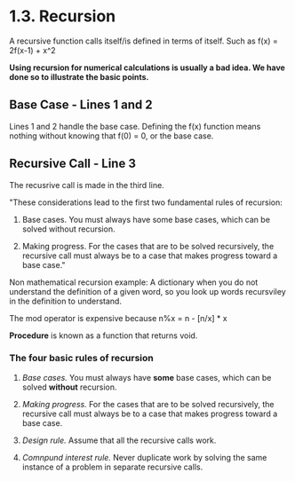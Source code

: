 # 1.3. Recursion

A recursive function calls itself/is defined in terms of itself. Such as f(x) = 2f(x-1) + x^2

**Using recursion for numerical calculations is usually a bad idea. We have done so to illustrate the basic points.**

## Base Case - Lines 1 and 2

Lines 1 and 2 handle the base case. Defining the f(x) function means nothing without knowing that f(0) = 0, or the base case.

## Recursive Call - Line 3

The recusrive call is made in the third line.

"These considerations lead to the first two fundamental rules of recursion:

1. Base cases. You must always have some base cases, which can be solved without recursion.

2. Making progress. For the cases that are to be solved recursively, the recursive call must always be to a case that makes progress toward a base case."

Non mathematical recursion example: A dictionary when you do not understand the definition of a given word, so you look up words recursviley in the definition to understand.

The mod operator is expensive because n%x = n - [n/x] * x

**Procedure** is known as a function that returns void.

### The four basic rules of recursion

1. *Base cases.* You must always have **some** base cases, which can be solved **without** recursion.

2. *Making progress.* For the cases that are to be solved recursively, the recursive call must always be to a case that makes progress toward a base case.

3. *Design rule.* Assume that all the recursive calls work.

4. *Comnpund interest rule.* Never duplicate work by solving the same instance of a problem in separate recursive calls.
